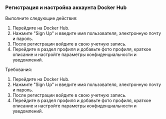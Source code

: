
### Регистрация и настройка аккаунта Docker Hub

Выполните следующие действия: 
1. Перейдите на Docker Hub. 
2. Нажмите "Sign Up" и введите имя пользователя, электронную почту и пароль. 
3. После регистрации войдите в свою учетную запись. 
4. Перейдите в раздел профиля и добавьте фото профиля, краткое описание и настройте параметры конфиденциальности и уведомлений.

Требования:
1. Перейдите на Docker Hub.
2. Нажмите "Sign Up" и введите имя пользователя, электронную почту и пароль.
3. После регистрации войдите в свою учетную запись.
4. Перейдите в раздел профиля и добавьте фото профиля, краткое описание и настройте параметры конфиденциальности и уведомлений.